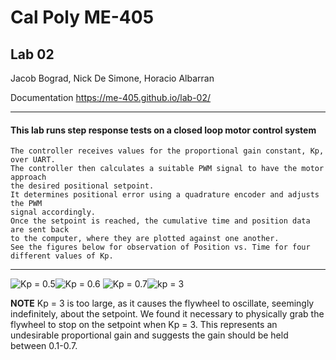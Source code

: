 # Cal Poly ME-405
## Lab 02
Jacob Bograd, Nick De Simone, Horacio Albarran

Documentation https://me-405.github.io/lab-02/

---
#### This lab runs step response tests on a closed loop motor control system
    The controller receives values for the proportional gain constant, Kp, over UART.
    The controller then calculates a suitable PWM signal to have the motor approach 
    the desired positional setpoint. 
    It determines positional error using a quadrature encoder and adjusts the PWM 
    signal accordingly.
    Once the setpoint is reached, the cumulative time and position data are sent back 
    to the computer, where they are plotted against one another.
    See the figures below for observation of Position vs. Time for four different values of Kp.

---

![Kp = 0.5](Images/K_p%200.5.png)![Kp = 0.6](Images/K_p%200.6.png)
![Kp = 0.7](Images/K_p%200.7.png)![kp = 3  ](Images/K_p%203%20we%20had%20to%20hold%20it.png)
    
**NOTE**
Kp = 3 is too large, as it causes the flywheel to oscillate, seemingly indefinitely, about the setpoint.
We found it necessary to physically grab the flywheel to stop on the setpoint when Kp = 3.
This represents an undesirable proportional gain and suggests the gain should be held between 0.1-0.7.



